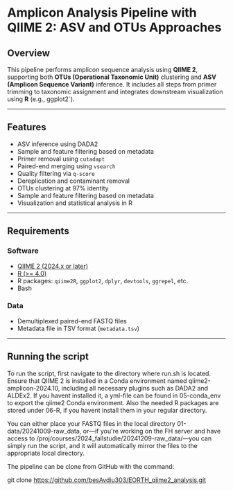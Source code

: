 # Amplicon Analysis Pipeline with QIIME 2: ASV and OTUs Approaches

## Overview

This pipeline performs amplicon sequence analysis using **QIIME 2**, supporting both **OTUs (Operational Taxonomic Unit)** clustering 
and **ASV (Amplicon Sequence Variant)** inference. It includes all steps from primer trimming to taxonomic assignment and integrates downstream visualization using **R** (e.g., ggplot2`).

---

## Features

- ASV inference using DADA2
- Sample and feature filtering based on metadata
- Primer removal using `cutadapt`
- Paired-end merging using `vsearch`
- Quality filtering via `q-score`
- Dereplication and contaminant removal
- OTUs clustering at 97% identity
- Sample and feature filtering based on metadata
- Visualization and statistical analysis in R

---

## Requirements

### Software

- [QIIME 2 (2024.x or later)](https://qiime2.org/)
- [R (>= 4.0)](https://cran.r-project.org/)
- R packages: `qiime2R`, `ggplot2`, `dplyr`, `devtools`, `ggrepel`, etc.
- Bash


### Data

- Demultiplexed paired-end FASTQ files
- Metadata file in TSV format (`metadata.tsv`)

---

## Running the script

To run the script, first navigate to the directory where run.sh is located.
Ensure that QIIME 2 is installed in a Conda environment named qiime2-amplicon-2024.10, including all necessary plugins such as DADA2 and ALDEx2.
If you havent installed it, a yml-file can be found in 05-conda_env to export the qiime2 Conda environment. Also the needed R packages are
stored under 06-R, if you havent install them in your regular directory. 

You can either place your FASTQ files in the local directory 01-data/20241009-raw_data, or—if you're working on the FH server and have access to 
/proj/courses/2024_fallstudie/20241209-raw_data/—you can simply run the script, and it will automatically mirror the files to the appropriate local directory.

The pipeline can be clone from GitHub with the command:

git clone https://github.com/besAvdiu303/EORTH_qiime2_analysis.git

